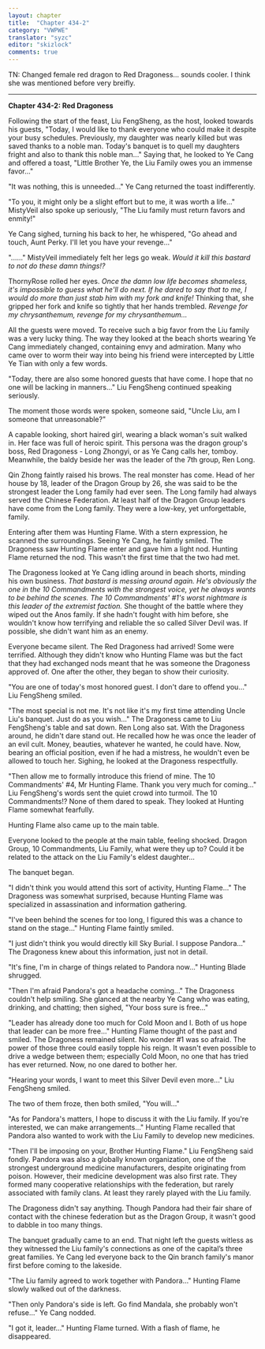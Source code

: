 ```yaml
---
layout: chapter
title:  "Chapter 434-2"
category: "VWPWE"
translator: "syzc"
editor: "skizlock"
comments: true
---
```


TN: Changed female red dragon to Red Dragoness... sounds cooler. I think she was mentioned before very breifly.

---

**Chapter 434-2: Red Dragoness**

Following the start of the feast, Liu FengSheng, as the host, looked towards his guests, "Today, I would like to thank everyone who could make it despite your busy schedules. Previously, my daughter was nearly killed but was saved thanks to a noble man. Today's banquet is to quell my daughters fright and also to thank this noble man..." Saying that, he looked to Ye Cang and offered a toast, "Little Brother Ye, the Liu Family owes you an immense favor..."

"It was nothing, this is unneeded..." Ye Cang returned the toast indifferently.

"To you, it might only be a slight effort but to me, it was worth a life..." MistyVeil also spoke up seriously, "The Liu family must return favors and enmity!"

Ye Cang sighed, turning his back to her, he whispered, "Go ahead and touch, Aunt Perky. I'll let you have your revenge..."

"......" MistyVeil immediately felt her legs go weak. *Would it kill this bastard to not do these damn things!?*

ThornyRose rolled her eyes. *Once the damn low life becomes shameless, it's impossible to guess what he'll do next. If he dared to say that to me, I would do more than just stab him with my fork and knife!* Thinking that, she gripped her fork and knife so tightly that her hands trembled. *Revenge for my chrysanthemum, revenge for my chrysanthemum...*

All the guests were moved. To receive such a big favor from the Liu family was a very lucky thing. The way they looked at the beach shorts wearing Ye Cang immediately changed, containing envy and admiration. Many who came over to worm their way into being his friend were intercepted by Little Ye Tian with only a few words.

"Today, there are also some honored guests that have come. I hope that no one will be lacking in manners..." Liu FengSheng continued speaking seriously.

The moment those words were spoken, someone said, "Uncle Liu, am I someone that unreasonable?"

A capable looking, short haired girl, wearing a black woman's suit walked in. Her face was full of heroic spirit. This persona was the dragon group's boss, Red Dragoness - Long Zhongyi, or as Ye Cang calls her, tomboy. Meanwhile, the baldy beside her was the leader of the 7th group, Ren Long.

Qin Zhong faintly raised his brows. The real monster has come. Head of her house by 18, leader of the Dragon Group by 26, she was said to be the strongest leader the Long family had ever seen. The Long family had always served the Chinese Federation. At least half of the Dragon Group leaders have come from the Long family. They were a low-key, yet unforgettable, family.

Entering after them was Hunting Flame. With a stern expression, he scanned the surroundings. Seeing Ye Cang, he faintly smiled. The Dragoness saw Hunting Flame enter and gave him a light nod. Hunting Flame returned the nod. This wasn't the first time that the two had met.

The Dragoness looked at Ye Cang idling around in beach shorts, minding his own business. *That bastard is messing around again. He's obviously the one in the 10 Commandments with the strongest voice, yet he always wants to be behind the scenes. The 10 Commandments' \#1's worst nightmare is this leader of the extremist faction.* She thought of the battle where they wiped out the Anos family. If she hadn't fought with him before, she wouldn't know how terrifying and reliable the so called Silver Devil was. If possible, she didn't want him as an enemy.

Everyone became silent. The Red Dragoness had arrived! Some were terrified. Although they didn't know who Hunting Flame was but the fact that they had exchanged nods meant that he was someone the Dragoness approved of. One after the other, they began to show their curiosity.

"You are one of today's most honored guest. I don't dare to offend you..." Liu FengSheng smiled.

"The most special is not me. It's not like it's my first time attending Uncle Liu's banquet. Just do as you wish..." The Dragoness came to Liu FengSheng's table and sat down. Ren Long also sat. With the Dragoness around, he didn't dare stand out. He recalled how he was once the leader of an evil cult. Money, beauties, whatever he wanted, he could have. Now, bearing an official position, even if he had a mistress, he wouldn't even be allowed to touch her. Sighing, he looked at the Dragoness respectfully.

"Then allow me to formally introduce this friend of mine. The 10 Commandments' \#4, Mr Hunting Flame. Thank you very much for coming..." Liu FengSheng's words sent the quiet crowd into turmoil. The 10 Commandments!? None of them dared to speak. They looked at Hunting Flame somewhat fearfully.

Hunting Flame also came up to the main table.

Everyone looked to the people at the main table, feeling shocked. Dragon Group, 10 Commandments, Liu Family, what were they up to? Could it be related to the attack on the Liu Family's eldest daughter...

The banquet began.

"I didn't think you would attend this sort of activity, Hunting Flame..." The Dragoness was somewhat surprised, because Hunting Flame was specialized in assassination and information gathering.

"I've been behind the scenes for too long, I figured this was a chance to stand on the stage..." Hunting Flame faintly smiled.

"I just didn't think you would directly kill Sky Burial. I suppose Pandora..." The Dragoness knew about this information, just not in detail.

"It's fine, I'm in charge of things related to Pandora now..." Hunting Blade shrugged.

"Then I'm afraid Pandora's got a headache coming..." The Dragoness couldn't help smiling. She glanced at the nearby Ye Cang who was eating, drinking, and chatting; then sighed, "Your boss sure is free..."

"Leader has already done too much for Cold Moon and I. Both of us hope that leader can be more free..." Hunting Flame thought of the past and smiled. The Dragoness remained silent. No wonder \#1 was so afraid. The power of those three could easily topple his reign. It wasn't even possible to drive a wedge between them; especially Cold Moon, no one that has tried has ever returned. Now, no one dared to bother her.

"Hearing your words, I want to meet this Silver Devil even more..." Liu FengSheng smiled.

The two of them froze, then both smiled, "You will..."

"As for Pandora's matters, I hope to discuss it with the Liu family. If you're interested, we can make arrangements..." Hunting Flame recalled that Pandora also wanted to work with the Liu Family to develop new medicines.

"Then I'll be imposing on your, Brother Hunting Flame." Liu FengSheng said fondly. Pandora was also a globally known organization, one of the strongest underground medicine manufacturers, despite originating from poison. However, their medicine development was also first rate. They formed many cooperative relationships with the federation, but rarely associated with family clans. At least they rarely played with the Liu family.

The Dragoness didn't say anything. Though Pandora had their fair share of contact with the chinese federation but as the Dragon Group, it wasn't good to dabble in too many things.

The banquet gradually came to an end. That night left the guests witless as they witnessed the Liu family's connections as one of the capital’s three great families. Ye Cang led everyone back to the Qin branch family's manor first before coming to the lakeside.

"The Liu family agreed to work together with Pandora..." Hunting Flame slowly walked out of the darkness.

"Then only Pandora's side is left. Go find Mandala, she probably won't refuse..." Ye Cang nodded.

"I got it, leader..." Hunting Flame turned. With a flash of flame, he disappeared.
